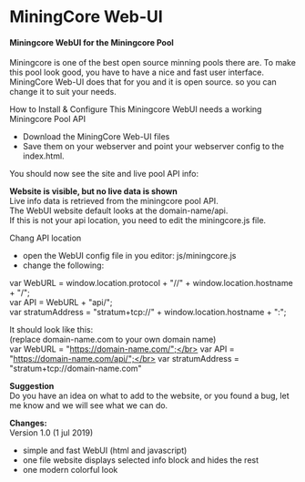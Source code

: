 # MiningCore Web-UI
<h4>Miningcore WebUI for the Miningcore Pool</h4>

Miningcore is one of the best open source minning pools there are.
To make this pool look good, you have to have a nice and fast user interface.
MiningCore Web-UI does that for you and it is open source. so you can change it to suit your needs. 

How to Install & Configure
This Miningcore WebUI needs a working Miningcore Pool API
- Download the MiningCore Web-UI files
- Save them on your webserver and point your webserver config to the index.html.
  
You should now see the site and live pool API info:
  
<b>Website is visible, but no live data is shown</b></br>
Live info data is retrieved from the miningcore pool API.</br>
The WebUI website default looks at the domain-name/api.</br>
If this is not your api location, you need to edit the miningcore.js file.</br>

Chang API location</br>
- open the WebUI config file in you editor: js/miningcore.js
- change the following:

var WebURL         = window.location.protocol + "//" + window.location.hostname + "/";</br>
var API            = WebURL + "api/";</br>
var stratumAddress = "stratum+tcp://" + window.location.hostname + ":";</br>


It should look like this:</br>
(replace domain-name.com to your own domain name)</br>
var WebURL = "https://domain-name.com/";</br>
var API = "https://domain-name.com/api/";</br>
var stratumAddress = "stratum+tcp://domain-name.com"

<b>Suggestion</b></br>
Do you have an idea on what to add to the website, or you found a bug,
let me know and we will see what we can do.


<b>Changes:</b></br>
Version 1.0  (1 jul 2019)
- simple and fast WebUI (html and javascript)
- one file website displays selected info block and hides the rest
- one modern colorful look 


